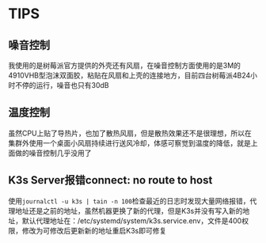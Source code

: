 # TIPS

## 噪音控制

我使用的是树莓派官方提供的外壳还有风扇，在噪音控制方面使用的是3M的4910VHB型泡沫双面胶，粘贴在风扇和上壳的连接地方，目前四台树莓派4B24小时不停的运行，噪音也只有30dB

## 温度控制

虽然CPU上贴了导热片，也加了散热风扇，但是散热效果还不是很理想，所以在集群外使用一个桌面小风扇持续进行送风冷却，体感可察觉到温度的降低，就是上面做的噪音控制几乎没用了

## K3s Server报错connect: no route to host

使用`journalctl -u k3s | tain -n 100`检查最近的日志时发现大量网络报错，代理地址还是之前的地址，虽然机器更换了新的代理，但是K3s并没有写入新的地址，默认代理地址在：/etc/systemd/system/k3s.service.env，文件是400权限，修改为可修改后更新新的地址重启K3s即可修复


